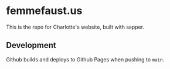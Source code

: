 # femmefaust.us

This is the repo for Charlotte's website, built with sapper.

## Development

Github builds and deploys to Github Pages when pushing to `main`.
